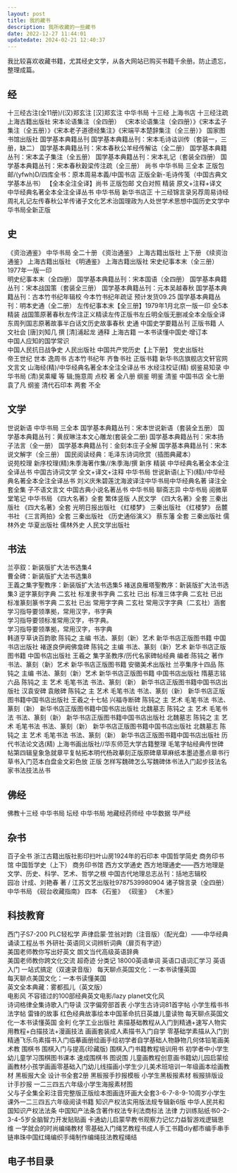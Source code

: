 ```yaml
---
layout: post
title: 我的藏书
description: 我所收藏的一些藏书
date: 2022-12-27 11:44:01
updatedate: 2024-02-21 12:40:37
---
```


我比较喜欢收藏书籍，尤其经史文学，从各大网站已购买书籍千余册。防止遗忘，整理成篇。
 
## 经

十三经古注(全11册)/(汉)郑玄注 [汉]郑玄注 中华书局
十三经 上海书店
十三经注疏 上海古籍出版社
宋本论语集注（全四册）
《宋本论语集注（全四册）》《宋本孟子集注（全五册）》《宋本老子道德经集注》《宋端平本楚辞集注（全三册）》 国家图书馆出版社 国学基本典籍丛刊
国学基本典籍丛刊：宋本毛诗诂训传（套装一，三册，缺二）	
国学基本典籍丛刊：宋本春秋公羊经传解诂（全二册）
国学基本典籍丛刊：宋本孟子集注（全五册）
国学基本典籍丛刊：宋本礼记（套装全四册）
国学基本典籍丛刊：宋本春秋穀梁传注疏（全三册）
尚书 中华书局 三全本
正版包邮/(yfwh)D/四库全书：原本周易本義/中国书店
正版全新-毛诗传笺（中国古典文学基本丛书）
【全本全注全译】尚书 正版包邮 文白对照 精装 原文+注释+译文 中华经典名著全本全注全译丛书 中华书局 新华书店正
十三经锦言录另荐周易诗经周礼礼记左传春秋公羊传诸子文化艺术治国理政为人处世学术思想中国历史文学中华书局全新正版

## 史

《资治通鉴》 中华书局 全二十册
《资治通鉴》 上海古籍出版社 上下册
《续资治通鉴》 上海古籍出版社
《明通鉴》 上海古籍出版社
宋史纪事本末（全三册）1977年一版一印	
明史纪事本末（全四册）	
国学基本典籍丛刊：宋本国语（全四册）
国学基本典籍丛刊：宋本战国策（套装全三册）
国学基本典籍丛刊：元本吴越春秋
国学基本典籍丛刊：古本竹书纪年辑校 今本竹书纪年疏证 预计发货09.25
国学基本典籍丛刊：明本史通（全二册）
左传纪事本末【全三册】1979年1月北京一版一印
全5本精装 战国策原著春秋左传注正义精读左传正版书左丘明全版无删减全本全版全译东周列国志原著故事半白话文历史故事春秋
史通 中国史学要籍丛刊 正版书籍 人文社会 [唐]刘知几 撰 [清]浦起龙 通释 上海古籍
一本书读懂中国史·增订本	
中国人应知的国学常识	
中国人民抗日战争史 人民出版社
中国共产党历史【上下册】 党史出版社	
帝王世纪 世本 逸周书 古本竹书纪年 齐鲁书社 正版书籍 新华书店旗舰店文轩官网 文言文
山海经(精)/中华经典名著全本全注全译丛书
水经注校证(精)
纲鉴易知录 中华书局 (清)吴乘權 等 辑;施意周 点校 著 全八册
纲鉴 明鉴 清鉴 中国书店 全七册
袁了凡 纲鉴 清代石印本 两套 不全

## 文学

世说新语 中华书局 三全本
国学基本典籍丛刊：宋本世说新语（套装全五册）
国学基本典籍丛刊：黄叔琳注本文心雕龙(套装全二册)
国学基本典籍丛刊：宋本扬子法言（全一册）
国学基本典籍丛刊：金刻本庄子全解
国学基本典籍丛刊：宋本说文解字（全三册）
国民阅读经典：毛泽东诗词欣赏（插图典藏本）	
说苑校理 新序校理(精)朱季海著作集//朱季海/撰
新序 精装 中华经典名著全本全注全译丛书 中国古诗词文学 全文+译文+注释 中华书局
世说新语(上下)(精)/中华经典名著全本全注全译丛书 刘义庆朱碧莲沈海波译注中华书局中华经典名著 译注全套全集
子不语文言文 中国古典小说名著丛书 中华书局
聊斋志异 中华书局
阅微草堂笔记 中华书局
《四大名著》全套 繁体竖版 人民文学
《四大名著》全套 三秦出版社
《四大名著》全套 光明日报出版社
《红楼梦》 三秦出版社
《红楼梦》 岳麓书社
《三言两拍》全套 三秦出版社
《历史通俗演义》 蔡东藩 全套 三秦出版社
儒林外史 华夏出版社
儒林外史 人民文学出版社

## 书法

兰亭叙：新装版扩大法书选集4	
曹全碑：新装版扩大法书选集8	
王義之集字聖教序：新装版扩大法书选集5	
褚送良雁塔聖教序：新装版扩大法书选集3	
逆字篆刻字典 二玄社
标准隶书字典 二玄社 已出
标准三体字典 二玄社 已出
标准篆刻篆书字典 二玄社 已出
常用字字典 二玄社
常用汉字字典（二玄社）涵套	
学习指导要领準拠，常用汉字，书字典	
学习指导要领标准常用汉字，书字典。	
学习指导要领準拠，常用汉字，书字典	
韩道亨草诀百韵歌 陈钝之 主编 书法、篆刻（新）艺术 新华书店正版图书籍 中国书店出版社
褚遂良伊阙佛龛碑 陈钝之 主编 书法、篆刻（新）艺术 新华书店正版图书籍 中国书店出版社
王羲之 集字圣教序/历代名家碑帖经典 编者:陈钝之 著作 书法、篆刻（新）艺术 新华书店正版图书籍 安徽美术出版社
兰亭集序十四品 陈钝之 主编 书法、篆刻（新）艺术 新华书店正版图书籍 中国书店出版社
隋墓志铭六品 陈钝之 主 艺术 毛笔书法 书法、篆刻（新） 新华书店正版图书籍中国书店出版社
汉袁安碑 袁敞碑 陈钝之 主 艺术 毛笔书法 书法、篆刻（新） 新华书店正版图书籍中国书店出版社
王羲之十七帖 兴福寺断碑 陈钝之 主 艺术 毛笔书法 书法、篆刻（新） 新华书店正版图书籍中国书店出版社
北魏墓志 陈钝之 主 艺术 毛笔书法 书法、篆刻（新） 新华书店正版图书籍中国书店出版社
北魏墓志 陈钝之 主 艺术 毛笔书法 书法、篆刻（新） 新华书店正版图书籍中国书店出版社
北魏墓志 陈钝之 主 艺术 毛笔书法 书法、篆刻（新） 新华书店正版图书籍中国书店出版社
历代书法论文选(精) 上海书画出版社//华东师范大学古籍整理
毛笔字帖经典传世碑帖第四辑皇象急就章平复帖拓本明代杨政摹刻正版原碑章草麻纸本墨迹墨点章书行草书入门范本白盘金文彩色放
正版 怎样写魏碑怎么写魏碑体书法入门起步技法名家书法技法丛书

## 佛经

佛教十三经 中华书局
坛经 中华书局
地藏经药师经 中华数据
华严经 

## 杂书

百子全书 浙江古籍出版社影印扫叶山房1924年的石印本
中国哲学简史 商务印书馆
中国哲学史（上下） 商务印书馆
西方文学通史
西方地理通史——西方地理是文学、历史、科学、艺术、哲学之根
中国古代地理总志丛刊：括地志辑校	
园冶 计成、刘艳春 著 / 江苏文艺出版社9787539980904
诸子锦言录（全四册） 中华书局
《砚台收藏指南》 四本
《石鉴》
《砚鉴》
《木鉴》


## 科技教育

西门子S7-200 PLC轻松学
声律启蒙·笠翁对韵（注音版）（配光盘）——中华经典诵读工程丛书	
外研社·英语同义词辨析词典（扉页有字迹）	
美国老师教你写出好英文	
朗文当代高级英语辞典	
美国老师教你跨文化交流	
超奇迹 分类记 18000英语单词 英语口语词汇学习 英语入门 一站式搞定（双速录音版）
每天聊点英国文化：一本书读懂英国	
每天聊点美国文化：一本书读懂美国	
英文全本典藏：雾都孤儿（英文版）	
电影风 不容错过的100部经典英文电影/lazy planet文化风	
诗词格律全集诗歌入门导读
汉字偏旁部首表
小学生古诗词81首字帖 小学生楷书书法字帖
雷锋的故事 红色经典故事绘本中国革命抗日英雄儿童读物
每天聊点英国文化一本书读懂英国 金利 化学工业出版社
素描基础教程从入门到精通+速写人物实用教程+白描技法+漫画技法 画画套装成人素描书入门自学
零基础学素描从入门到精通飞乐鸟素描书入门临摹画册绘画手绘初学者自学基础人物静物几何体铅笔画美术教
围棋书 围棋入门与提高(珍藏版) 围棋入门书籍教程培训用书 初学者中小学生幼儿童学习围棋图书课本 速成围棋书 图说围
儿童画教程创意画书籍幼儿园启蒙绘画教材小孩学画画零基础入门幼儿线描画小学生少儿美术班培训一年级画本绘画教材
黑板报大全 设计书全套2册 黑板报手抄报模板 小学生黑板报素材 板报排版设计手抄报 一二三四五六年级小学生海报素材图	
父与子全集全彩注音完整版正版绘本图画连环画大全套3-6-7-8-9-10周岁小学生课外一二三四五六年级阅读书籍	
知识产权法实用版法规专辑新6版 中华人民共和国知识产权法法条 中国知产法条含著作权法专利法商标法 法律	
力训练贴纸书0-2-3-4-5岁全脑智力开发贴贴画 卡通幼儿启蒙早教书观察力记忆力益智游戏逻辑思维
一学就会的时尚编绳教材 零基础入门绳艺教程书成人手工书籍diy都市编手串手链串珠中国红绳编织手绳制作编绳技法教程绳结

## 电子书目录